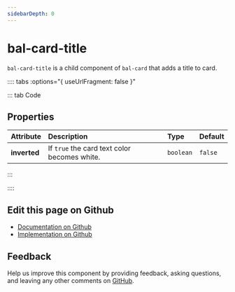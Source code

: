 ```yaml
---
sidebarDepth: 0
---
```



# bal-card-title

`bal-card-title` is a child component of `bal-card` that adds a title to card.




:::: tabs :options="{ useUrlFragment: false }"

::: tab Code

## Properties


| Attribute    | Description                                  | Type      | Default |
| :----------- | :------------------------------------------- | :-------- | :------ |
| **inverted** | If `true` the card text color becomes white. | `boolean` | `false` |


:::


::::

## Edit this page on Github

* [Documentation on Github](https://github.com/baloise/design-system/blob/master/docs/src/components/components/bal-card-title.md)
* [Implementation on Github](https://github.com/baloise/design-system/blob/master/packages/components/src/components/bal-card-title)

## Feedback

Help us improve this component by providing feedback, asking questions, and leaving any other comments on [GitHub](https://github.com/baloise/design-system/issues/new).

